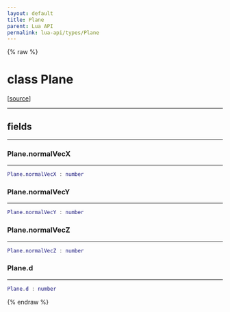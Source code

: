 ```yaml
---
layout: default
title: Plane
parent: Lua API
permalink: lua-api/types/Plane
---
```


{% raw %}

# class Plane





[<a href="https://github.com/beyond-all-reason/RecoilEngine/blob/b29554ca8a91605fa235eafe60ad740783359665/rts/Lua/LuaSyncedRead.cpp#L3248-L3254" target="_blank">source</a>]







---



## fields
---

### Plane.normalVecX
---
```lua
Plane.normalVecX : number
```










### Plane.normalVecY
---
```lua
Plane.normalVecY : number
```










### Plane.normalVecZ
---
```lua
Plane.normalVecZ : number
```










### Plane.d
---
```lua
Plane.d : number
```












{% endraw %}